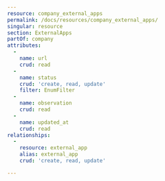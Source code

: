 ```yaml
---
resource: company_external_apps
permalink: /docs/resources/company_external_apps/
singular: resource
section: ExternalApps
partOf: company
attributes:
  -
    name: url
    crud: read
  -
    name: status
    crud: 'create, read, update'
    filter: EnumFilter
  -
    name: observation
    crud: read
  -
    name: updated_at
    crud: read
relationships:
  -
    resource: external_app
    alias: external_app
    crud: 'create, read, update'

---
```

